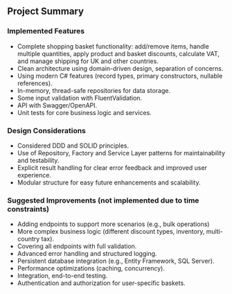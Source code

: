 ## Project Summary

### Implemented Features
- Complete shopping basket functionality: add/remove items, handle multiple quantities, apply product and basket discounts, calculate VAT, and manage shipping for UK and other countries.
- Clean architecture using domain-driven design, separation of concerns.
- Using modern C# features (record types, primary constructors, nullable references).
- In-memory, thread-safe repositories for data storage.
- Some input validation with FluentValidation.
- API with Swagger/OpenAPI.
- Unit tests for core business logic and services.

### Design Considerations
- Considered DDD and SOLID principles.
- Use of Repository, Factory and Service Layer patterns for maintainability and testability.
- Explicit result handling for clear error feedback and improved user experience.
- Modular structure for easy future enhancements and scalability.

### Suggested Improvements (not implemented due to time constraints)
- Adding endpoints to support more scenarios (e.g., bulk operations)
- More complex business logic (different discount types, inventory, multi-country tax).
- Covering all endpoints with full validation.
- Advanced error handling and structured logging.
- Persistent database integration (e.g., Entity Framework, SQL Server).
- Performance optimizations (caching, concurrency).
- Integration, end-to-end testing.
- Authentication and authorization for user-specific baskets.